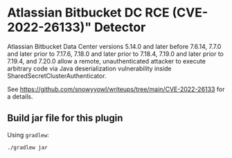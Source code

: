 # Atlassian Bitbucket DC RCE (CVE-2022-26133)" Detector

Atlassian Bitbucket Data Center versions 5.14.0 and later before
7.6.14, 7.7.0 and later prior to 7.17.6, 7.18.0 and later prior
to 7.18.4, 7.19.0 and later prior to 7.19.4, and 7.20.0 allow a
remote, unauthenticated attacker to execute arbitrary code via
Java deserialization vulnerability inside SharedSecretClusterAuthenticator.

See https://github.com/snowyyowl/writeups/tree/main/CVE-2022-26133 for a details.

## Build jar file for this plugin

Using `gradlew`:

```shell
./gradlew jar
```
